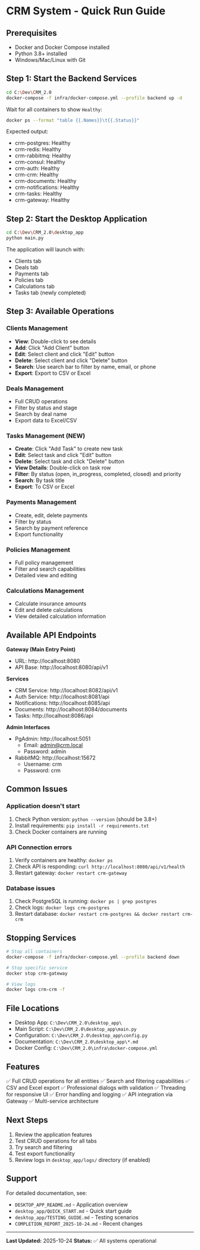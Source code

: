# CRM System - Quick Run Guide

## Prerequisites
- Docker and Docker Compose installed
- Python 3.8+ installed
- Windows/Mac/Linux with Git

## Step 1: Start the Backend Services

```bash
cd C:\Dev\CRM_2.0
docker-compose -f infra/docker-compose.yml --profile backend up -d
```

Wait for all containers to show `Healthy`:
```bash
docker ps --format "table {{.Names}}\t{{.Status}}"
```

Expected output:
- crm-postgres: Healthy
- crm-redis: Healthy
- crm-rabbitmq: Healthy
- crm-consul: Healthy
- crm-auth: Healthy
- crm-crm: Healthy
- crm-documents: Healthy
- crm-notifications: Healthy
- crm-tasks: Healthy
- crm-gateway: Healthy

## Step 2: Start the Desktop Application

```bash
cd C:\Dev\CRM_2.0\desktop_app
python main.py
```

The application will launch with:
- Clients tab
- Deals tab
- Payments tab
- Policies tab
- Calculations tab
- Tasks tab (newly completed)

## Step 3: Available Operations

### Clients Management
- **View**: Double-click to see details
- **Add**: Click "Add Client" button
- **Edit**: Select client and click "Edit" button
- **Delete**: Select client and click "Delete" button
- **Search**: Use search bar to filter by name, email, or phone
- **Export**: Export to CSV or Excel

### Deals Management
- Full CRUD operations
- Filter by status and stage
- Search by deal name
- Export data to Excel/CSV

### Tasks Management (NEW)
- **Create**: Click "Add Task" to create new task
- **Edit**: Select task and click "Edit" button
- **Delete**: Select task and click "Delete" button
- **View Details**: Double-click on task row
- **Filter**: By status (open, in_progress, completed, closed) and priority
- **Search**: By task title
- **Export**: To CSV or Excel

### Payments Management
- Create, edit, delete payments
- Filter by status
- Search by payment reference
- Export functionality

### Policies Management
- Full policy management
- Filter and search capabilities
- Detailed view and editing

### Calculations Management
- Calculate insurance amounts
- Edit and delete calculations
- View detailed calculation information

## Available API Endpoints

**Gateway (Main Entry Point)**
- URL: http://localhost:8080
- API Base: http://localhost:8080/api/v1

**Services**
- CRM Service: http://localhost:8082/api/v1
- Auth Service: http://localhost:8081/api
- Notifications: http://localhost:8085/api
- Documents: http://localhost:8084/documents
- Tasks: http://localhost:8086/api

**Admin Interfaces**
- PgAdmin: http://localhost:5051
  - Email: admin@crm.local
  - Password: admin
- RabbitMQ: http://localhost:15672
  - Username: crm
  - Password: crm

## Common Issues

### Application doesn't start
1. Check Python version: `python --version` (should be 3.8+)
2. Install requirements: `pip install -r requirements.txt`
3. Check Docker containers are running

### API Connection errors
1. Verify containers are healthy: `docker ps`
2. Check API is responding: `curl http://localhost:8080/api/v1/health`
3. Restart gateway: `docker restart crm-gateway`

### Database issues
1. Check PostgreSQL is running: `docker ps | grep postgres`
2. Check logs: `docker logs crm-postgres`
3. Restart database: `docker restart crm-postgres && docker restart crm-crm`

## Stopping Services

```bash
# Stop all containers
docker-compose -f infra/docker-compose.yml --profile backend down

# Stop specific service
docker stop crm-gateway

# View logs
docker logs crm-crm -f
```

## File Locations

- Desktop App: `C:\Dev\CRM_2.0\desktop_app\`
- Main Script: `C:\Dev\CRM_2.0\desktop_app\main.py`
- Configuration: `C:\Dev\CRM_2.0\desktop_app\config.py`
- Documentation: `C:\Dev\CRM_2.0\desktop_app\*.md`
- Docker Config: `C:\Dev\CRM_2.0\infra\docker-compose.yml`

## Features

✅ Full CRUD operations for all entities
✅ Search and filtering capabilities
✅ CSV and Excel export
✅ Professional dialogs with validation
✅ Threading for responsive UI
✅ Error handling and logging
✅ API integration via Gateway
✅ Multi-service architecture

## Next Steps

1. Review the application features
2. Test CRUD operations for all tabs
3. Try search and filtering
4. Test export functionality
5. Review logs in `desktop_app/logs/` directory (if enabled)

## Support

For detailed documentation, see:
- `DESKTOP_APP_README.md` - Application overview
- `desktop_app/QUICK_START.md` - Quick start guide
- `desktop_app/TESTING_GUIDE.md` - Testing scenarios
- `COMPLETION_REPORT_2025-10-24.md` - Recent changes

---

**Last Updated:** 2025-10-24
**Status:** ✅ All systems operational
